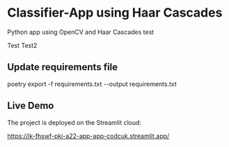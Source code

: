 # Classifier-App using Haar Cascades

Python app using OpenCV and Haar Cascades test

Test
Test2

## Update requirements file
poetry export -f requirements.txt --output requirements.txt


## Live Demo

The project is deployed on the Streamlit cloud:

https://jk-fhswf-pki-a22-app-app-codcuk.streamlit.app/
